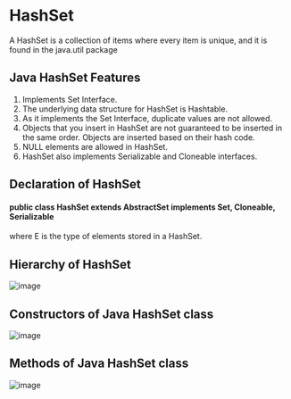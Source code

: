 # HashSet
A HashSet is a collection of items where every item is unique, and it is found in the java.util package
## Java HashSet Features
1. Implements Set Interface.
2. The underlying data structure for HashSet is Hashtable.
3. As it implements the Set Interface, duplicate values are not allowed.
4. Objects that you insert in HashSet are not guaranteed to be inserted in the same order. Objects are inserted based on their hash code.
5. NULL elements are allowed in HashSet.
6. HashSet also implements Serializable and Cloneable interfaces.
## Declaration of HashSet
#### public class HashSet<E> extends AbstractSet<E> implements Set<E>, Cloneable, Serializable
where E is the type of elements stored in a HashSet.
## Hierarchy of HashSet
![image](https://github.com/coding-with-parthasarathi/HashSet/assets/81622322/a949fee8-d566-4d43-bb2e-f448296a3e8d)
## Constructors of Java HashSet class
![image](https://github.com/coding-with-parthasarathi/HashSet/assets/81622322/25fb03d0-f90d-4a6c-ba9a-f2a136ee941d)
## Methods of Java HashSet class
![image](https://github.com/coding-with-parthasarathi/HashSet/assets/81622322/ae7a5f78-0b31-4f2f-8001-1711327397be)


